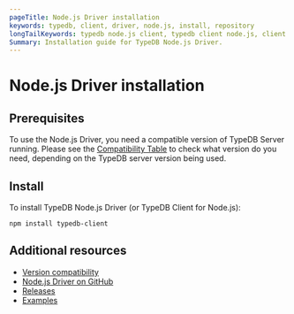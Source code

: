 ```yaml
---
pageTitle: Node.js Driver installation
keywords: typedb, client, driver, node.js, install, repository
longTailKeywords: typedb node.js client, typedb client node.js, client node.js, node.js client
Summary: Installation guide for TypeDB Node.js Driver.
---
```


# Node.js Driver installation

## Prerequisites

To use the Node.js Driver, you need a compatible version of TypeDB Server running. Please see the
[Compatibility Table](01-node-js-overview.md#version-compatibility) to check what version do you need, depending on the TypeDB 
server version being used.

## Install

To install TypeDB Node.js Driver (or TypeDB Client for Node.js):

```
npm install typedb-client
```

## Additional resources

- [Version compatibility](01-node-js-overview.md#version-compatibility)
- [Node.js Driver on GitHub](https://github.com/vaticle/typedb-client-nodejs)
- [Releases](https://github.com/vaticle/typedb-client-nodejs/releases)
- [Examples](https://github.com/vaticle/typedb-examples)
